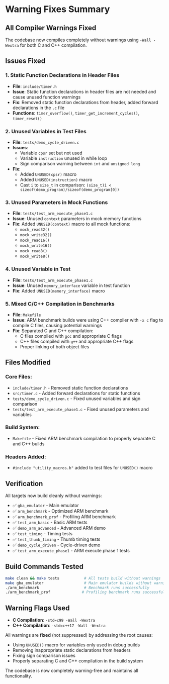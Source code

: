 # Warning Fixes Summary

## All Compiler Warnings Fixed

The codebase now compiles completely without warnings using `-Wall -Wextra` for both C and C++ compilation.

## Issues Fixed

### 1. **Static Function Declarations in Header Files**
- **File**: `include/timer.h`
- **Issue**: Static function declarations in header files are not needed and cause unused function warnings
- **Fix**: Removed static function declarations from header, added forward declarations in the `.c` file
- **Functions**: `timer_overflow()`, `timer_get_increment_cycles()`, `timer_reset()`

### 2. **Unused Variables in Test Files**
- **File**: `tests/demo_cycle_driven.c`
- **Issues**: 
  - Variable `cpsr` set but not used
  - Variable `instruction` unused in while loop
  - Sign comparison warning between `int` and `unsigned long`
- **Fix**: 
  - Added `UNUSED(cpsr)` macro
  - Added `UNUSED(instruction)` macro
  - Cast `i` to `size_t` in comparison: `(size_t)i < sizeof(demo_program)/sizeof(demo_program[0])`

### 3. **Unused Parameters in Mock Functions**
- **File**: `tests/test_arm_execute_phase1.c`
- **Issue**: Unused `context` parameters in mock memory functions
- **Fix**: Added `UNUSED(context)` macro to all mock functions:
  - `mock_read32()`
  - `mock_write32()`
  - `mock_read16()`
  - `mock_write16()`
  - `mock_read8()`
  - `mock_write8()`

### 4. **Unused Variable in Test**
- **File**: `tests/test_arm_execute_phase1.c`
- **Issue**: Unused `memory_interface` variable in test function
- **Fix**: Added `UNUSED(memory_interface)` macro

### 5. **Mixed C/C++ Compilation in Benchmarks**
- **File**: `Makefile`
- **Issue**: ARM benchmark builds were using C++ compiler with `-x c` flag to compile C files, causing potential warnings
- **Fix**: Separated C and C++ compilation:
  - C files compiled with `gcc` and appropriate C flags
  - C++ files compiled with `g++` and appropriate C++ flags
  - Proper linking of both object files

## Files Modified

### Core Files:
- `include/timer.h` - Removed static function declarations
- `src/timer.c` - Added forward declarations for static functions
- `tests/demo_cycle_driven.c` - Fixed unused variables and sign comparison
- `tests/test_arm_execute_phase1.c` - Fixed unused parameters and variables

### Build System:
- `Makefile` - Fixed ARM benchmark compilation to properly separate C and C++ builds

### Headers Added:
- `#include "utility_macros.h"` added to test files for `UNUSED()` macro

## Verification

All targets now build cleanly without warnings:
- ✅ `gba_emulator` - Main emulator
- ✅ `arm_benchmark` - Optimized ARM benchmark
- ✅ `arm_benchmark_prof` - Profiling ARM benchmark
- ✅ `test_arm_basic` - Basic ARM tests
- ✅ `demo_arm_advanced` - Advanced ARM demo
- ✅ `test_timing` - Timing tests
- ✅ `test_thumb_timing` - Thumb timing tests
- ✅ `demo_cycle_driven` - Cycle-driven demo
- ✅ `test_arm_execute_phase1` - ARM execute phase 1 tests

## Build Commands Tested

```bash
make clean && make tests           # All tests build without warnings
make gba_emulator                  # Main emulator builds without warnings
./arm_benchmark                    # Benchmark runs successfully
./arm_benchmark_prof              # Profiling benchmark runs successfully
```

## Warning Flags Used

- **C Compilation**: `-std=c99 -Wall -Wextra`
- **C++ Compilation**: `-std=c++17 -Wall -Wextra`

All warnings are **fixed** (not suppressed) by addressing the root causes:
- Using `UNUSED()` macro for variables only used in debug builds
- Removing inappropriate static declarations from headers
- Fixing sign comparison issues
- Properly separating C and C++ compilation in the build system

The codebase is now completely warning-free and maintains all functionality.
